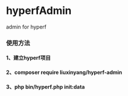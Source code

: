 # hyperfAdmin
admin for hyperf
### 使用方法 ###
#### 1、建立hyperf项目 ####
#### 2、composer require liuxinyang/hyperf-admin ####
#### 3、php bin/hyperf.php init:data